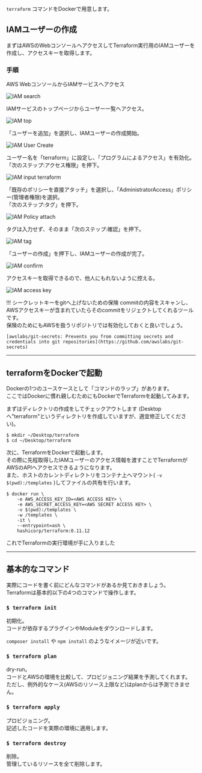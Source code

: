 `terraform` コマンドをDockerで用意します。  

## IAMユーザーの作成
まずはAWSのWebコンソールへアクセスしてTerraform実行用のIAMユーザーを作成し、アクセスキーを取得します。


### 手順
AWS WebコンソールからIAMサービスへアクセス  

![IAM search](imgs/iam-search.png)

IAMサービスのトップページからユーザー一覧へアクセス。  

![IAM top](imgs/iam-top.png)


「ユーザーを追加」を選択し、IAMユーザーの作成開始。

![IAM User Create](imgs/iam-usercreate.png)

ユーザー名を「terraform」に設定し、「プログラムによるアクセス」を有効化。  
「次のステップ:アクセス権限」を押下。

![IAM input terraform](imgs/iam-inputeusername.png)

「既存のポリシーを直接アタッチ」を選択し、「AdministratorAccess」ポリシー(管理者権限)を選択。    
「次のステップ:タグ」を押下。

![IAM Policy attach](imgs/iam-policyattach.png)

タグは入力せず、そのまま「次のステップ:確認」を押下。

![IAM tag](imgs/iam-tag.png)

「ユーザーの作成」を押下し、IAMユーザーの作成が完了。  

![IAM confirm](imgs/iam-createconfirm.png)

アクセスキーを取得できるので、他人にもれないように控える。

![IAM access key](imgs/iam-accesskey.png)


!!! シークレットキーをgitへ上げないための保険
    commitの内容をスキャンし、AWSアクセスキーが含まれていたらそのcommitをリジェクトしてくれるツールです。  
    保険のためにもAWSを扱うリポジトリでは有効化しておくと良いでしょう。  

    [awslabs/git-secrets: Prevents you from committing secrets and credentials into git repositories](https://github.com/awslabs/git-secrets)

---
## terraformをDockerで起動
Dockerの1つのユースケースとして「コマンドのラップ」があります。  
ここではDockerに慣れ親しむためにもDockerでTerraformを起動してみます。

まずはディレクトリの作成をしてチェックアウトします (Desktopへ"terraform"というディレクトリを作成していますが、適宜修正してください)。
```
$ mkdir ~/Desktop/terraform
$ cd ~/Desktop/terraform
```

次に、TerraformをDockerで起動します。  
その際に先程取得したIAMユーザーのアクセス情報を渡すことでTerraformがAWSのAPIへアクセスできるようになります。  
また、ホストのカレントディレクトリをコンテナ上へマウント( `-v $(pwd):/templates` )してファイルの共有を行います。
```
$ docker run \
    -e AWS_ACCESS_KEY_ID=<AWS ACCESS KEY> \
    -e AWS_SECRET_ACCESS_KEY=<AWS SECRET ACCESS KEY> \
    -v $(pwd):/templates \
    -w /templates \
    -it \
    --entrypoint=ash \
    hashicorp/terraform:0.11.12
```

これでTerraformの実行環境が手に入りました

---
## 基本的なコマンド
実際にコードを書く前にどんなコマンドがあるか見ておきましょう。  
Terraformは基本的以下の4つのコマンドで操作します。

### `$ terraform init`
初期化。  
コードが依存するプラグインやModuleをダウンロードします。  

`composer install` や `npm install` のようなイメージが近いです。

### `$ terraform plan`
dry-run。  
コードとAWSの環境を比較して、プロビジョニング結果を予測してくれます。  
ただし、例外的なケース(AWSのリソース上限など)はplanからは予測できません。

### `$ terraform apply`
プロビジョニング。  
記述したコードを実際の環境に適用します。


### `$ terraform destroy`
削除。  
管理しているリソースを全て削除します。

